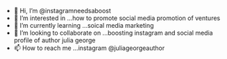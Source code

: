 - 👋 Hi, I’m @instagramneedsaboost
- 👀 I’m interested in ...how to promote social media promotion of ventures
- 🌱 I’m currently learning ...soical media marketing
- 💞️ I’m looking to collaborate on ...boosting instagram and social media profile of author julia george
- 📫 How to reach me ...instagram @juliageorgeauthor


<!---
instagramneedsaboost/instagramneedsaboost is a ✨ special ✨ repository because its `README.md` (this file) appears on your GitHub profile.
You can click the Preview link to take a look at your changes.
--->
